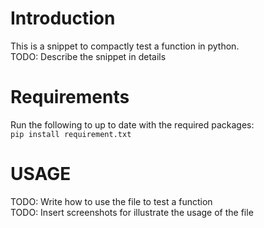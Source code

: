 # Introduction 
This is a snippet to compactly test a function in python.  
TODO: Describe the snippet in details
# Requirements
Run the following to up to date with the required packages:  
`pip install requirement.txt`  
# USAGE  
TODO: Write how to use the file to test a function          
TODO: Insert screenshots for illustrate the usage of the file 
